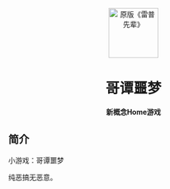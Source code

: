 <p align="center">
  <a href="https://xiaohuang257.github.io/RapeSenpai/index.html"><img src="https://github.com/Xiaohuang257/RapeSenpai/blob/main/static/image/ClickBefore.png?raw=true" width="100" height="100" alt="原版《雷普先辈》"></a>
</p>
<div align="center">

# 哥谭噩梦
**新概念Home游戏**
</div>

## 简介
小游戏：哥谭噩梦

纯恶搞无恶意。
